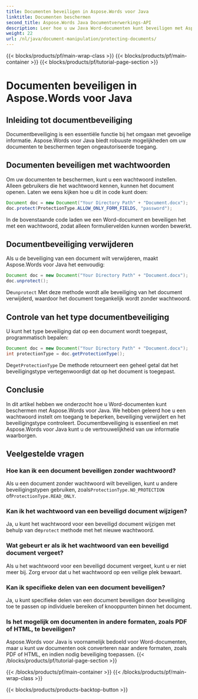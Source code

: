```yaml
---
title: Documenten beveiligen in Aspose.Words voor Java
linktitle: Documenten beschermen
second_title: Aspose.Words Java Documentverwerkings-API
description: Leer hoe u uw Java Word-documenten kunt beveiligen met Aspose.Words voor Java. Bescherm uw gegevens met een wachtwoord en meer.
weight: 22
url: /nl/java/document-manipulation/protecting-documents/
---
```


{{< blocks/products/pf/main-wrap-class >}}
{{< blocks/products/pf/main-container >}}
{{< blocks/products/pf/tutorial-page-section >}}

# Documenten beveiligen in Aspose.Words voor Java


## Inleiding tot documentbeveiliging

Documentbeveiliging is een essentiële functie bij het omgaan met gevoelige informatie. Aspose.Words voor Java biedt robuuste mogelijkheden om uw documenten te beschermen tegen ongeautoriseerde toegang.

## Documenten beveiligen met wachtwoorden

Om uw documenten te beschermen, kunt u een wachtwoord instellen. Alleen gebruikers die het wachtwoord kennen, kunnen het document openen. Laten we eens kijken hoe u dit in code kunt doen:

```java
Document doc = new Document("Your Directory Path" + "Document.docx");
doc.protect(ProtectionType.ALLOW_ONLY_FORM_FIELDS, "password");
```

In de bovenstaande code laden we een Word-document en beveiligen het met een wachtwoord, zodat alleen formuliervelden kunnen worden bewerkt.

## Documentbeveiliging verwijderen

Als u de beveiliging van een document wilt verwijderen, maakt Aspose.Words voor Java het eenvoudig:

```java
Document doc = new Document("Your Directory Path" + "Document.docx");
doc.unprotect();
```

 De`unprotect` Met deze methode wordt alle beveiliging van het document verwijderd, waardoor het document toegankelijk wordt zonder wachtwoord.

## Controle van het type documentbeveiliging

U kunt het type beveiliging dat op een document wordt toegepast, programmatisch bepalen:

```java
Document doc = new Document("Your Directory Path" + "Document.docx");
int protectionType = doc.getProtectionType();
```

 De`getProtectionType` De methode retourneert een geheel getal dat het beveiligingstype vertegenwoordigt dat op het document is toegepast.


## Conclusie

In dit artikel hebben we onderzocht hoe u Word-documenten kunt beschermen met Aspose.Words voor Java. We hebben geleerd hoe u een wachtwoord instelt om toegang te beperken, beveiliging verwijdert en het beveiligingstype controleert. Documentbeveiliging is essentieel en met Aspose.Words voor Java kunt u de vertrouwelijkheid van uw informatie waarborgen.

## Veelgestelde vragen

### Hoe kan ik een document beveiligen zonder wachtwoord?

 Als u een document zonder wachtwoord wilt beveiligen, kunt u andere beveiligingstypen gebruiken, zoals`ProtectionType.NO_PROTECTION` of`ProtectionType.READ_ONLY`.

### Kan ik het wachtwoord van een beveiligd document wijzigen?

Ja, u kunt het wachtwoord voor een beveiligd document wijzigen met behulp van de`protect` methode met het nieuwe wachtwoord.

### Wat gebeurt er als ik het wachtwoord van een beveiligd document vergeet?

Als u het wachtwoord voor een beveiligd document vergeet, kunt u er niet meer bij. Zorg ervoor dat u het wachtwoord op een veilige plek bewaart.

### Kan ik specifieke delen van een document beveiligen?

Ja, u kunt specifieke delen van een document beveiligen door beveiliging toe te passen op individuele bereiken of knooppunten binnen het document.

### Is het mogelijk om documenten in andere formaten, zoals PDF of HTML, te beveiligen?

Aspose.Words voor Java is voornamelijk bedoeld voor Word-documenten, maar u kunt uw documenten ook converteren naar andere formaten, zoals PDF of HTML, en indien nodig beveiliging toepassen.
{{< /blocks/products/pf/tutorial-page-section >}}

{{< /blocks/products/pf/main-container >}}
{{< /blocks/products/pf/main-wrap-class >}}

{{< blocks/products/products-backtop-button >}}
